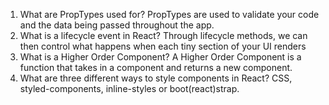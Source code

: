 1. What are PropTypes used for?
  PropTypes are used to validate your code and the data being passed throughout the app.
2. What is a lifecycle event in React?
  Through lifecycle methods, we can then control what happens when each tiny section of your UI renders
3. What is a Higher Order Component?
  A Higher Order Component is a function that takes in a component and returns a new component.
4. What are three different ways to style components in React?
  CSS, styled-components, inline-styles or boot(react)strap.